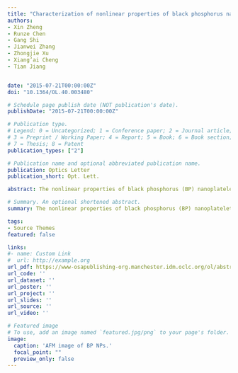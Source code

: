 ```yaml
---
title: "Characterization of nonlinear properties of black phosphorus nanoplatelets with femtosecond pulsed Z-scan measurements"
authors:
- Xin Zheng
- Runze Chen
- Gang Shi
- Jianwei Zhang
- Zhongjie Xu
- Xiang’ai Cheng
- Tian Jiang


date: "2015-07-21T00:00:00Z"
doi: "10.1364/OL.40.003480"

# Schedule page publish date (NOT publication's date).
publishDate: "2015-07-21T00:00:00Z"

# Publication type.
# Legend: 0 = Uncategorized; 1 = Conference paper; 2 = Journal article;
# 3 = Preprint / Working Paper; 4 = Report; 5 = Book; 6 = Book section;
# 7 = Thesis; 8 = Patent
publication_types: ["2"]

# Publication name and optional abbreviated publication name.
publication: Optics Letter
publication_short: Opt. Lett.

abstract: The nonlinear properties of black phosphorus (BP) nanoplatelets (NPs) have been characterized with Z-scan measurements under 800-nm femtosecond pulsed laser excitation. A transition from saturable absorption (SA) to reverse saturable absorption (RSA) with the increase of laser intensity was observed in the open-aperture (OA) measurements. Simultaneously, closed-aperture (CA) measurements were carried out to investigate the nonlinear refractive index of BP NPs together, and a value of 𝑛2≃(6.8±0.2)×10−13  m2/W was obtained. The nonlinear absorption properties were analyzed according to the band structure of BP. A theoretical analysis based on SA and two-photon absorption (TPA) was used to determine the nonlinear absorption coefficients from the experimental results, and the TPA coefficient at 800 nm was estimated about (4.5±0.2)×10−10 m/W.

# Summary. An optional shortened abstract.
summary: The nonlinear properties of black phosphorus (BP) nanoplatelets (NPs) have been characterized with Z-scan measurements under 800-nm femtosecond pulsed laser excitation. A transition from saturable absorption (SA) to reverse saturable absorption (RSA) with the increase of laser intensity was observed in the open-aperture (OA) measurements. Simultaneously, closed-aperture (CA) measurements were carried out to investigate the nonlinear refractive index of BP NPs together, and a value of 𝑛2≃(6.8±0.2)×10−13  m2/W was obtained. The nonlinear absorption properties were analyzed according to the band structure of BP. A theoretical analysis based on SA and two-photon absorption (TPA) was used to determine the nonlinear absorption coefficients from the experimental results, and the TPA coefficient at 800 nm was estimated about (4.5±0.2)×10−10 m/W.

tags:
- Source Themes
featured: false

links:
#- name: Custom Link
#  url: http://example.org
url_pdf: https://www-osapublishing-org.manchester.idm.oclc.org/ol/abstract.cfm?uri=ol-40-15-3480
url_code: ''
url_dataset: ''
url_poster: ''
url_project: ''
url_slides: ''
url_source: ''
url_video: ''

# Featured image
# To use, add an image named `featured.jpg/png` to your page's folder. 
image:
  caption: 'AFM image of BP NPs.'
  focal_point: ""
  preview_only: false
---
```


